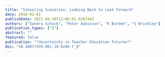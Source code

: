 ```yaml
---
title: "Schooling Scenarios: Looking Back to Look Forward"
date: 2018-01-01
publishDate: 2021-08-20T12:06:01.628744Z
authors: ["Sandra Schuck", "Peter Aubusson", "K Burden", "S Brindley"]
publication_types: ["2"]
abstract: ""
featured: false
publication: "*Uncertainty in Teacher Education Futures*"
doi: "10.1007/978-981-10-8246-7_9"
---
```


